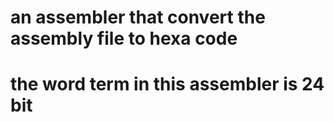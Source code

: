 # an assembler that convert the assembly file to hexa code 
# the word term in this assembler is 24 bit
